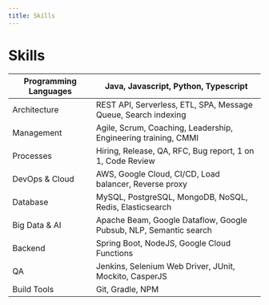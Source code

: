 ```yaml
---
title: Skills
---
```


# Skills

| Programming Languages 	| <logos-java /> Java, <logos-javascript /> Javascript, <logos-python /> Python, Typescript                           	|
|-----------------------	|----------------------------------------------------------------	|
| Architecture          	| REST API, Serverless, ETL, SPA, Message Queue, Search indexing 	|
| Management            	| Agile, Scrum, Coaching, Leadership, Engineering training, CMMI 	|
| Processes             	| Hiring, Release, QA, RFC, Bug report, 1 on 1, Code Review      	|
| DevOps & Cloud        	| <logos-aws /> AWS, <logos-google-cloud /> Google Cloud, CI/CD, Load balancer, Reverse proxy         	|
| Database              	| <logos-mysql /> MySQL, <logos-postgresql /> PostgreSQL, <logos-mongodb /> MongoDB, NoSQL, <logos-redis /> Redis, <logos-elasticsearch /> Elasticsearch        	|
| Big Data & AI              	| Apache Beam, Google Dataflow, Google Pubsub, NLP, Semantic search          	|
| Backend               	| Spring Boot, <logos-nodejs /> NodeJS, Google Cloud Functions                    	|
| QA                    	| Jenkins, Selenium Web Driver, JUnit, Mockito, CasperJS         	|
| Build Tools           	| <logos-git /> Git, Gradle, NPM                                               	|
<Nav />
<Footer />

